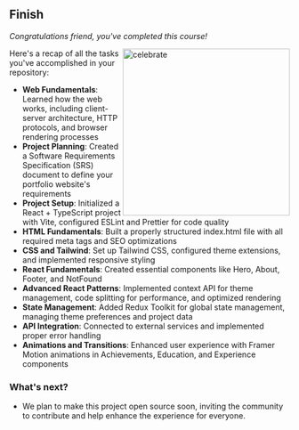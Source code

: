 ## Finish

_Congratulations friend, you've completed this course!_

<img src=TBD-celebrate-image alt=celebrate width=300 align=right>

Here's a recap of all the tasks you've accomplished in your repository:

- **Web Fundamentals**: Learned how the web works, including client-server architecture, HTTP protocols, and browser rendering processes
- **Project Planning**: Created a Software Requirements Specification (SRS) document to define your portfolio website's requirements
- **Project Setup**: Initialized a React + TypeScript project with Vite, configured ESLint and Prettier for code quality
- **HTML Fundamentals**: Built a properly structured index.html file with all required meta tags and SEO optimizations
- **CSS and Tailwind**: Set up Tailwind CSS, configured theme extensions, and implemented responsive styling
- **React Fundamentals**: Created essential components like Hero, About, Footer, and NotFound
- **Advanced React Patterns**: Implemented context API for theme management, code splitting for performance, and optimized rendering
- **State Management**: Added Redux Toolkit for global state management, managing theme preferences and project data
- **API Integration**: Connected to external services and implemented proper error handling
- **Animations and Transitions**: Enhanced user experience with Framer Motion animations in Achievements, Education, and Experience components

### What's next?

- We plan to make this project open source soon, inviting the community to contribute and help enhance the experience for everyone.